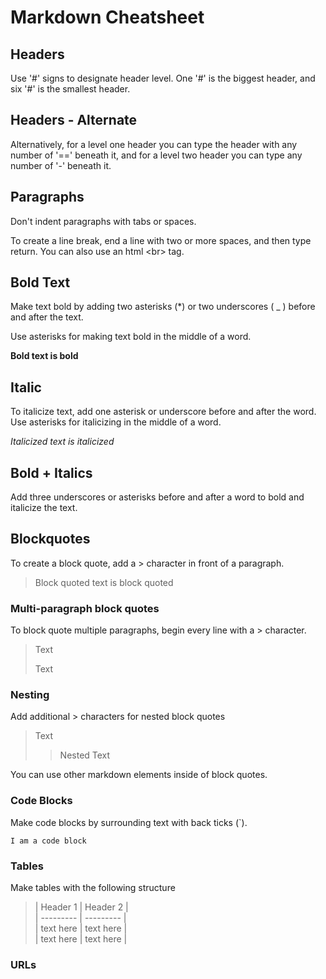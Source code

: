 # Markdown Cheatsheet

## Headers

Use '#' signs to designate header level. One '#' is the biggest header, and six '#' is the smallest header.

## Headers - Alternate

Alternatively, for a level one header you can type the header with any number of '==' beneath it, and for a level two header you can type any number of '-' beneath it.

## Paragraphs

Don't indent paragraphs with tabs or spaces.

To create a line break, end a line with two or more spaces, and then type return. You can also use an html \<br> tag.

## Bold Text

Make text bold by adding two asterisks (*) or two underscores ( _ ) before and after the text.  

Use asterisks for making text bold in the middle of a word.

**Bold text is bold**

## Italic

To italicize text, add one asterisk or underscore before and after the word. Use asterisks for italicizing in the middle of a word.

*Italicized text is italicized*

## Bold + Italics

Add three underscores or asterisks before and after a word to bold and italicize the text.

## Blockquotes

To create a block quote, add a > character in front of a paragraph.

> Block quoted text is block quoted

### Multi-paragraph block quotes

To block quote multiple paragraphs, begin every line with a > character.

> Text
>
> Text

### Nesting

Add additional > characters for nested block quotes

> Text
>> Nested Text

You can use other markdown elements inside of block quotes.

### Code Blocks

Make code blocks by surrounding text with back ticks (`).

`I am a code block`

### Tables

Make tables with the following structure

><p>| Header 1 | Header 2 | <br>
>| --------- | --------- | <br>
>| text here | text here | <br>
>| text here | text here | </p>

### URLs
